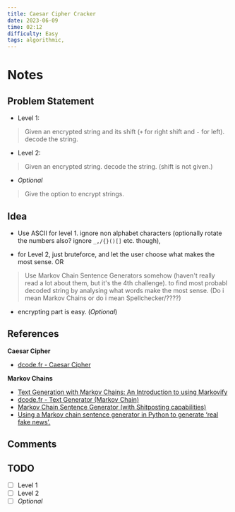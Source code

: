 ```yaml
---
title: Caesar Cipher Cracker
date: 2023-06-09
time: 02:12
difficulty: Easy
tags: algorithmic,
---
```


# Notes

## Problem Statement

- Level 1: 

> Given an encrypted string and its shift (`+` for right shift and `-` for left). decode the string.

- Level 2:

> Given an encrypted string. decode the string. (shift is not given.)

- *Optional*

> Give the option to encrypt strings.


## Idea

- Use ASCII for level 1. ignore non alphabet characters (optionally rotate the numbers also? ignore `_,/{}()[]` etc. though),

- for Level 2, just bruteforce, and let the user choose what makes the most sense. OR

> Use Markov Chain Sentence Generators somehow (haven't really read a lot about them, but it's the 4th challenge). to find most probabl decoded string by analysing what words make the most sense. (Do i mean Markov Chains or do i mean Spellchecker/????)

- encrypting part is easy. (*Optional*)


## References

**Caesar Cipher**

- [dcode.fr - Caesar Cipher](https://www.dcode.fr/caesar-cipher)

**Markov Chains**

- [Text Generation with Markov Chains: An Introduction to using Markovify](https://scribe.froth.zone/text-generation-with-markov-chains-an-introduction-to-using-markovify-742e6680dc33)
- [dcode.fr - Text Generator (Markov Chain)](https://www.dcode.fr/markov-chain-text)
- [Markov Chain Sentence Generator (with Shitposting capabilities)](https://scribe.privacydev.net/markov-chain-sentence-generator-with-sh-tposting-capabilities-a0bd5a184173)
- [Using a Markov chain sentence generator in Python to generate ‘real fake news’.](https://scribe.privacydev.net/using-a-markov-chain-sentence-generator-in-python-to-generate-real-fake-news-e9c904e967e)


## Comments


## TODO

- [ ] Level 1
- [ ] Level 2
- [ ] *Optional*
